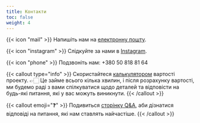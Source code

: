 ```yaml
---
title: Контакти
toc: false
weight: 4
---
```

{{< icon "mail" >}}  Напишіть нам на [електронну пошту](mailto:landusheva.buro@gmail.com).

{{< icon "instagram" >}}  Слідкуйте за нами в [Instagram](https://www.instagram.com/muso.story).

{{< icon "phone" >}}  Подзвоніть нам: +380 50 818 81 64

{{< callout type="info" >}}
  Скористайтеся [калькулятором](https://docs.google.com/forms/d/e/1FAIpQLSdtwOh-XofTjNgdkxX6vuzRzd3YYa8LeoNbvqIE8EiBJ5PQjQ/viewform) вартості проекту. 👉🏻 Це займе всього кілька хвилин, і після розрахунку вартості, ми будемо раді з вами спілкуватися щодо деталей та відповісти на будь-які питання, які у вас можуть виникнути.
{{< /callout >}}

{{< callout emoji="❓" >}}
  Подивиться [сторінку Q&A](/services/services-faq), аби дізнатися відповіді на питання, які нам ставлять найчастіше.
{{< /callout >}}
